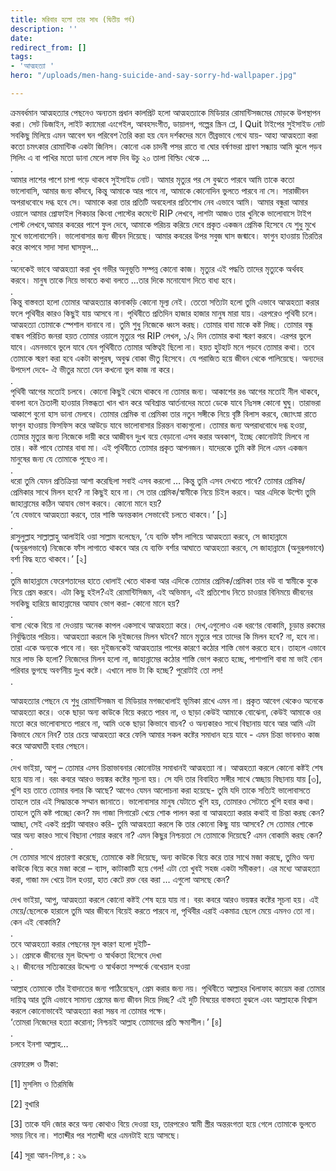 ```yaml
---
title: মরিবার হলো তার সাধ (দ্বিতীয় পর্ব)
description: ''
date: 
redirect_from: []
tags:
- 'আত্মহত্যা '
hero: "/uploads/men-hang-suicide-and-say-sorry-hd-wallpaper.jpg"

---
```

ক্রমবর্ধমান আত্মহত্যার পেছনেও অন্যতম প্রধান কালপ্রিট হলো আত্মহত্যাকে মিডিয়ার রোমান্টিসজমের মোড়কে উপস্থাপন করা। সেট ডিজাইন, লাইট ক্যামেরা এংগেইল, আবহসংগীত, ডায়ালগ, গল্পের স্ক্রিন প্লে, I Quit টাইপের সুইসাইড নোট সবকিছু মিলিয়ে এমন আবেগ ঘন পরিবেশ তৈরি করা হয় যেন দর্শকদের মনে তীব্রভাবে গেথে যায়- আহা আত্মহত্যা করা কতো চমৎকার রোমান্টিক একটা জিনিস। কোনো এক চাদনী পসর রাতে বা ঘোর বর্ষণভরা শ্রাবণ সন্ধ্যায় আমি ঝুলে পড়ব সিলিং এ বা পাখির মতো ডানা মেলে লাফ দিব উচু ২০ তালা বিল্ডিং থেকে …   
.  
আমার লাশের পাশে চাপা পড়ে থাকবে সুইসাইড নোট। আমার মৃত্যুর পর সে বুঝতে পারবে আমি তাকে কতো ভালোবাসি, আমার জন্য কাঁদবে, কিন্তু আমাকে আর পাবে না, আমাকে কোনোদিন ভুলতে পারবে না সে। সারাজীবন অপরাধবোধে দগ্ধ হবে সে। আমাকে করা তার প্রতিটি অবহেলার প্রতিশোধ নেব এভাবে আমি। আমার বন্ধুরা আমার ওয়ালে আমার প্রোফাইল পিকচার কিংবা পোস্টের কমেন্টে RIP লেখবে, লাশটা আজও তার খুনিকে ভালোবাসে টাইপ পোস্ট লেখবে,আমার কবরের পাশে ফুল দেবে, আমাকে পরিচয় করিয়ে দেবে প্রকৃত একজন প্রেমিক হিসেবে যে শুধু মুখে মুখে ভালোবাসেনি। ভালোবাসার জন্য জীবন দিয়েছে। আমার কবরের উপর সবুজ ঘাস জন্মাবে। ফাগুন হাওয়ায় তিরতির করে কাপবে সাদা সাদা ঘাসফুল...  
.  
অনেকেই ভাবে আত্মহত্যা করা খুব গভীর অনুভূতি সম্পন্ন কোনো কাজ। মৃত্যুর এই পদ্ধতি তাদের মৃত্যুকে অর্থবহ করবে। মানুষ তাকে নিয়ে ভাবতে কথা বলতে ...তার দিকে মনোযোগ দিতে বাধ্য হবে।   
.  
কিন্তু বাস্তবতা হলো তোমার আত্মহত্যার কানাকড়ি কোনো মূল্য নেই। তেতো সত্যিটা হলো তুমি এভাবে আত্মহত্যা করার ফলে পৃথিবীর কারও কিছুই যায় আসবে না। পৃথিবীতে প্রতিদিন হাজার হাজার মানুষ মারা যায়। এরপরেও পৃথিবী চলে। আত্মহত্যা তোমাকে স্পেশাল বানাবে না। তুমি শুধু নিজেকে ধ্বংস করছ। তোমার বাবা মাকে কষ্ট দিচ্ছ। তোমার বন্ধু বান্ধব পরিচিত জনরা হয়ত তোমার ওয়ালে মৃত্যুর পর RIP লেখল, ১/২ দিন তোমার কথা স্মরণ করবে। এরপর ভুলে যাবে। এমনভাবে ভুলে যাবে যেন পৃথিবীতে তোমার অস্তিত্বই ছিলো না। হয়ত হুটহাট মনে পড়বে তোমার কথা। তবে তোমাকে স্মরণ করা হবে একটা কাপুরষ, অবুঝ বোকা ভীতু হিসেবে। যে পরাজিত হয়ে জীবন থেকে পালিয়েছে। অন্যদের উপদেশ দেবে- ঐ ভীতুর মতো যেন কখনো ভুল কাজ না করে।   
.  
পৃথিবী আগের মতোই চলবে। কোনো কিছুই থেমে থাকবে না তোমার জন্য। আকাশের রঙ আগের মতোই নীল থাকবে, বাবলা বনে চৈতালী হাওয়ার নিস্তব্ধতা খান খান করে অবিশ্রান্ত আর্তনাদের মতো ডেকে যাবে নিঃসঙ্গ কোনো ঘুঘু। তারাভরা আকাশে বুনো হাস ডানা মেলবে। তোমার প্রেমিক বা প্রেমিকা তার নতুন সঙ্গীকে নিয়ে বৃষ্টি বিলাস করবে, জ্যোৎস্না রাতে ফাগুন হাওয়ায় ফিসফিস করে আউড়ে যাবে ভালোবাসার চিরন্তন বাক্যগুলো। তোমার জন্য অপরাধবোধে দগ্ধ হওয়া, তোমার মৃত্যুর জন্য নিজেকে দায়ী করে আজীবন দুঃখ বয়ে বেড়ানো এসব করার অবকাশ, ইচ্ছে কোনোটাই মিলবে না তার। কষ্ট পাবে তোমার বাবা মা। এই পৃথিবীতে তোমার প্রকৃত আপনজন। যাদেরকে তুমি কষ্ট দিলে এমন একজন মানুষের জন্য যে তোমাকে পুছেও না।   
.  
ধরো তুমি যেমন প্রতিক্রিয়া আশা করেছিলা সবাই এসব করলো … কিন্তু তুমি এসব দেখতে পাবে? তোমার প্রেমিক/প্রেমিকার সাথে মিলন হবে? না কিছুই হবে না। সে তার প্রেমিক/স্বামীকে নিয়ে চিইল করবে। আর এদিকে উল্টো তুমি জাহান্নামের কঠিন আযাব ভোগ করবে। কোনো মানে হয়?   
‘যে যেভাবে আত্মহত্যা করবে, তার শাস্তি অনন্তকাল সেভাবেই চলতে থাকবে।’ \[১\]  
.  
রাসুলুল্লাহ সাল্লাল্লাহু আলাইহি ওয়া সাল্লাম বলেছেন, ‘যে ব্যক্তি ফাঁস লাগিয়ে আত্মহত্যা করবে, সে জাহান্নামে (অনুরূপভাবে) নিজেকে ফাঁস লাগাতে থাকবে আর যে ব্যক্তি বর্শার আঘাতে আত্মহত্যা করবে, সে জাহান্নামে (অনুরূপভাবে) বর্শা বিদ্ধ হতে থাকবে।’ \[২\]  
.  
তুমি জাহান্নামে ফেরেশতাদের হাতে ধোলাই খেতে থাকবা আর এদিকে তোমার প্রেমিক/প্রেমিকা তার বউ বা স্বামীকে বুকে নিয়ে প্রেম করবে। এটা কিছু হইল?এই রোমান্টিসিজম, এই অভিমান, এই প্রতিশোধ নিতে চাওয়ার বিনিময়ে জীবনের সবকিছু হারিয়ে জাহান্নামের আযাব ভোগ করা- কোনো মানে হয়?   
.  
বাসা থেকে বিয়ে না দেওয়ায় অনেক কাপল একসাথে আত্মহত্যা করে। দেখ,এগুলোও এক ধরণের বোকামি, চূড়ান্ত রকমের নির্বুদ্ধিতার পরিচয়। আত্মহত্যা করলে কি দুইজনের মিলন ঘটবে? মানে মৃত্যুর পরে তাদের কি মিলন হবে? না, হবে না। তারা একে অন্যকে পাবে না। বরং দুইজনকেই আত্মহত্যার পাপের কারণে কঠোর শাস্তি ভোগ করতে হবে। তাহলে এভাবে মরে লাভ কি হলো? নিজেদের মিলন হলো না, জাহান্নামের কঠোর শাস্তি ভোগ করতে হচ্ছে, পাশাপাশি বাবা মা ভাই বোন পরিবার ভুগছে অবর্ণনীয় দুঃখ কষ্টে। এখানে লাভ টা কি হচ্ছে? পুরোটাই তো লস!   
.  
  
আত্মহত্যার পেছনে যে শুধু রোমান্টিসজম বা মিডিয়ার মগজধোলাই ভূমিকা রাখে এমন না। প্রকৃত আবেগ থেকেও অনেকে আত্মহত্যা করে। ওকে ছাড়া অন্য কাউকে বিয়ে করতে পারব না, ও ছাড়া কেউই আমাকে বোঝেনা, কেউই আমাকে ওর মতো করে ভালোবাসতে পারবে না, আমি ওকে ছাড়া কিভাবে বাচব? ও অন্যকারও সাথে বিছানায় যাবে আর আমি এটা কিভাবে মেনে নিব? তার চেয়ে আত্মহত্যা করে ফেলি আমার সকল কষ্টের সমাধান হয়ে যাবে - এমন চিন্তা ভাবনাও কাজ করে আত্মঘাতী হবার পেছনে।   
.  
দেখ ভাইয়া, আপু – তোমার এসব চিন্তাভাবনার কোনোটার সমাধানই আত্মহত্যা না। আত্মহত্যা করলে কোনো কষ্টই শেষ হয়ে যায় না। বরং কবরে আরও ভয়ঙ্কর কষ্টের সূচনা হয়। সে যদি তার বিবাহিত সঙ্গীর সাথে স্বেচ্ছায় বিছানায় যায় \[৩\], খুশি হয় তাতে তোমার বলার কি আছে? আগেও যেমন আলোচনা করা হয়েছে- তুমি যদি তাকে সত্যিই ভালোবাসতে তাহলে তার এই সিদ্ধান্তকে সম্মান জানাতে। ভালোবাসার মানুষ যেটাতে খুশি হয়, তোমারও সেটাতে খুশি হবার কথা। তাহলে তুমি কষ্ট পাচ্ছো কেন? মদ গাজা সিগারেট খেয়ে শোক পালন করা বা আত্মহত্যা করার কথাই বা চিন্তা করছ কেন? আচ্ছা, সেই একই প্রশ্নটা আবারও করি- তুমি আত্মহত্যা করলে কি তার কোনো কিছু যায় আসবে? সে তোমার শোকে আর অন্য কারও সাথে বিছানা শেয়ার করবে না? এমন কিছুর নিশ্চয়তা সে তোমাকে দিয়েছে? এমন বোকামি করছ কেন?   
.  
সে তোমার সাথে প্রতারণা করেছে, তোমাকে কষ্ট দিয়েছে, অন্য কাউকে বিয়ে করে তার সাথে মজা করছে, তুমিও অন্য কাউকে বিয়ে করে মজা করো – ব্যাস, কাটাকাটি হয়ে গেল! এটা তো খুবই সহজ একটা সমীকরণ। এর মধ্যে আত্মহত্যা করা, গাজা মদ খেয়ে টাল হওয়া, হাত কেটে রক্ত বের করা … এগুলো আসছে কেন?   
   
দেখ ভাইয়া, আপু, আত্মহত্যা করলে কোনো কষ্টই শেষ হয়ে যায় না। বরং কবরে আরও ভয়ঙ্কর কষ্টের সূচনা হয়। এই মেয়ে/ছেলেকে হারালে তুমি আর জীবনে বিয়েই করতে পারবে না, পৃথিবীর এরাই একমাত্র ছেলে মেয়ে এমনও তো না। কেন এই বোকামি?   
.  
তবে আত্মহত্যা করার পেছনের মূল কারণ হলো দুইটি-   
১। প্রেমকে জীবনের মূল উদ্দেশ্য ও স্বার্থকতা হিসেবে দেখা   
২। জীবনের সত্যিকারের উদ্দেশ্য ও স্বার্থকতা সম্পর্কে বেখেয়াল হওয়া  
.  
আল্লাহ তোমাকে তাঁর ইবাদাতের জন্য পাঠিয়েছেন, প্রেম করার জন্য নয়। পৃথিবীতে আল্লাহর খিলাফাহ কায়েম করা তোমার দায়িত্ব আর তুমি এভাবে সামান্য প্রেমের জন্য জীবন দিয়ে দিচ্ছ? এই দুটি বিষয়ের বাস্তবতা বুঝলে এবং আল্লাহকে বিশ্বাস করলে কোনোভাবেই আত্মহত্যা করা সম্ভব না তোমার পক্ষে।   
‘তোমরা নিজেদের হত্যা করোনা; নিশ্চয়ই আল্লাহ তোমাদের প্রতি ক্ষমাশীল।’ \[৪\]   
.  
চলবে ইনশা আল্লাহ…

রেফারেন্স ও টীকা:

\[1\] মুসলিম ও তিরমিজি

\[2\] বুখারি

\[3\] তাকে যদি জোর করে অন্য কোথাও বিয়ে দেওয়া হয়, তারপরেও স্বামী স্ত্রীর অন্তরংগতা হয়ে গেলে তোমাকে ভুলতে সময় নিবে না। শতাব্দীর পর শতাব্দী ধরে এমনটাই হয়ে আসছে।

\[4\] সূরা আন-নিসা,৪ : ২৯